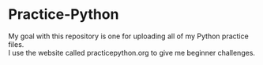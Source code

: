 # Practice-Python
My goal with this repository is one for uploading all of my Python practice files. <br>
I use the website called practicepython.org to give me beginner challenges.
